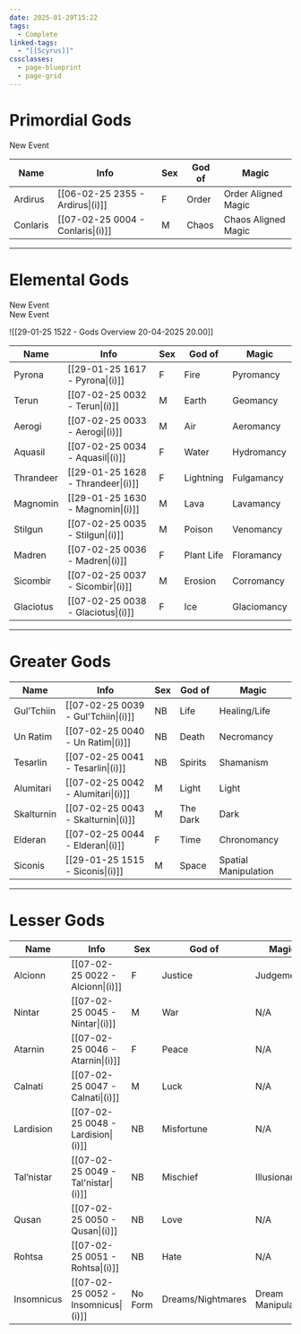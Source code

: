 ```yaml
---
date: 2025-01-29T15:22
tags:
  - Complete
linked-tags:
  - "[[Scyrus]]"
cssclasses:
  - page-blueprint
  - page-grid
---
```

# Primordial Gods
<div class="ob-timelines"
	data-title="Primordial Era"
	data-description="Where it all Began"
	data-classes=""
	data-color=""
	data-type="range"
	data-start-date="0"
	data-end-date="99"
	data-era=""
	data-path=""
	data-tags="">
	New Event
</div>

| Name     | Info                              | Sex | God of | Magic               |
| -------- | --------------------------------- | --- | ------ | ------------------- |
| Ardirus  | [[06-02-25 2355 - Ardirus\|(i)]]  | F   | Order  | Order Aligned Magic |
| Conlaris | [[07-02-25 0004 - Conlaris\|(i)]] | M   | Chaos  | Chaos Aligned Magic |
***
# Elemental Gods
<div class="ob-timelines"
	data-title="Emergance of the Elementals"
	data-description="After Ardirus gave order and created a world in which mortal life could survive, the Elementals began to emerge. This occurred with the emergence of the four base elementals"
	data-classes=""
	data-color=""
	data-type=""
	data-start-date="98"
	data-end-date=""
	data-era="Primordial Era"
	data-path=""
	data-tags="">
	New Event
</div>
<div class="ob-timelines"
	data-title="Elemental Era"
	data-description="When the Elementals began to emerge and shaped Scyrus to their whims"
	data-classes=""
	data-color="red"
	data-type="range"
	data-start-date="100"
	data-end-date="1000"
	data-era=""
	data-path=""
	data-tags="">
	New Event
</div>

![[29-01-25 1522 - Gods Overview 20-04-2025 20.00]]

| Name      | Info                               | Sex | God of     | Magic       |
| --------- | ---------------------------------- | --- | ---------- | ----------- |
| Pyrona    | [[29-01-25 1617 - Pyrona\|(i)]]    | F   | Fire       | Pyromancy   |
| Terun     | [[07-02-25 0032 - Terun\|(i)]]     | M   | Earth      | Geomancy    |
| Aerogi    | [[07-02-25 0033 - Aerogi\|(i)]]    | M   | Air        | Aeromancy   |
| Aquasil   | [[07-02-25 0034 - Aquasil\|(i)]]   | F   | Water      | Hydromancy  |
| Thrandeer | [[29-01-25 1628 - Thrandeer\|(i)]] | F   | Lightning  | Fulgamancy  |
| Magnomin  | [[29-01-25 1630 - Magnomin\|(i)]]  | M   | Lava       | Lavamancy   |
| Stilgun   | [[07-02-25 0035 - Stilgun\|(i)]]   | M   | Poison     | Venomancy   |
| Madren    | [[07-02-25 0036 - Madren\|(i)]]    | F   | Plant Life | Floramancy  |
| Sicombir  | [[07-02-25 0037 - Sicombir\|(i)]]  | M   | Erosion    | Corromancy  |
| Glaciotus | [[07-02-25 0038 - Glaciotus\|(i)]] | F   | Ice        | Glaciomancy |
***
# Greater Gods

| Name       | Info                                | Sex | God of      | Magic                |
| ---------- | ----------------------------------- | --- | ----------- | -------------------- |
| Gul’Tchiin | [[07-02-25 0039 - Gul'Tchiin\|(i)]] | NB  | Life        | Healing/Life         |
| Un Ratim   | [[07-02-25 0040 - Un Ratim\|(i)]]   | NB  | Death       | Necromancy           |
| Tesarlin   | [[07-02-25 0041 - Tesarlin\|(i)]]   | NB  | Spirits<br> | Shamanism            |
| Alumitari  | [[07-02-25 0042 - Alumitari\|(i)]]  | M   | Light       | Light                |
| Skalturnin | [[07-02-25 0043 - Skalturnin\|(i)]] | M   | The Dark    | Dark                 |
| Elderan    | [[07-02-25 0044 - Elderan\|(i)]]    | F   | Time        | Chronomancy          |
| Siconis    | [[29-01-25 1515 - Siconis\|(i)]]    | M   | Space       | Spatial Manipulation |
***
# Lesser Gods

| Name       | Info                                | Sex     | God of            | Magic              |
| ---------- | ----------------------------------- | ------- | ----------------- | ------------------ |
| Alcionn    | [[07-02-25 0022 - Alcionn\|(i)]]    | F       | Justice           | Judgement          |
| Nintar     | [[07-02-25 0045 - Nintar\|(i)]]     | M       | War               | N/A                |
| Atarnin    | [[07-02-25 0046 - Atarnin\|(i)]]    | F       | Peace             | N/A                |
| Calnati    | [[07-02-25 0047 - Calnati\|(i)]]    | M       | Luck              | N/A                |
| Lardision  | [[07-02-25 0048 - Lardision\|(i)]]  | NB      | Misfortune        | N/A                |
| Tal’nistar | [[07-02-25 0049 - Tal'nistar\|(i)]] | NB      | Mischief          | Illusionary        |
| Qusan      | [[07-02-25 0050 - Qusan\|(i)]]      | NB      | Love              | N/A                |
| Rohtsa     | [[07-02-25 0051 - Rohtsa\|(i)]]     | NB      | Hate              | N/A                |
| Insomnicus | [[07-02-25 0052 - Insomnicus\|(i)]] | No Form | Dreams/Nightmares | Dream Manipulation |
